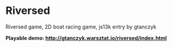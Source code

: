 # Riversed
Riversed game, 2D boat racing game, js13k entry by gtanczyk

**Playable demo: http://gtanczyk.warsztat.io/riversed/index.html**

